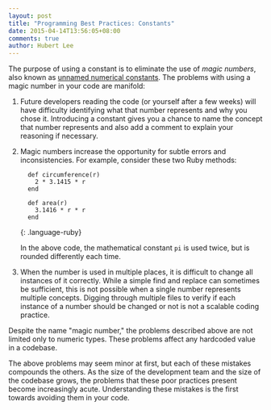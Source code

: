```yaml
---
layout: post
title: "Programming Best Practices: Constants"
date: 2015-04-14T13:56:05+08:00
comments: true
author: Hubert Lee
---
```

The purpose of using a constant is to eliminate the use of *magic numbers*, also
known as
[unnamed numerical constants](https://en.wikipedia.org/wiki/Magic_number_%28programming%29#Unnamed_numerical_constants).
The problems with using a magic number in your code are manifold:

<!--more-->

1. Future developers reading the code (or yourself after a few weeks) will have
  difficulty identifying what that number represents and why you chose it.
  Introducing a constant gives you a chance to name the concept that number
  represents and also add a comment to explain your reasoning if necessary.
2. Magic numbers increase the opportunity for subtle errors and inconsistencies.
   For example, consider these two Ruby methods:

   ~~~
     def circumference(r)
       2 * 3.1415 * r
     end

     def area(r)
       3.1416 * r * r
     end
   ~~~
   {: .language-ruby}

   In the above code, the mathematical constant `pi` is used twice, but is
   rounded differently each time.
3. When the number is used in multiple places, it is difficult to change
  all instances of it correctly. While a simple find and replace can sometimes
  be sufficient, this is not possible when a single number represents multiple
  concepts. Digging through multiple files to verify if each instance of a
  number should be changed or not is not a scalable coding practice.

Despite the name "magic number," the problems described above are not limited
only to numeric types. These problems affect any hardcoded value in a codebase.

The above problems may seem minor at first, but each of these mistakes compounds
the others. As the size of the development team and the size of the codebase
grows, the problems that these poor practices present become increasingly acute.
Understanding these mistakes is the first towards avoiding them in your code.

